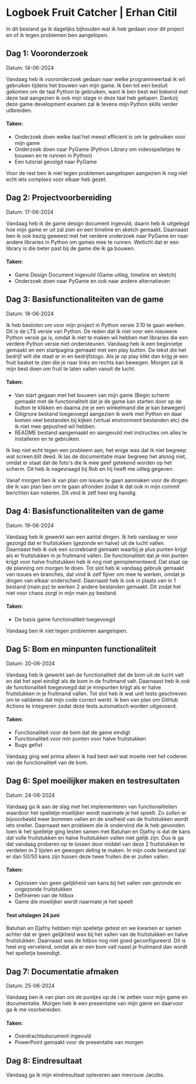# Logboek Fruit Catcher | Erhan Citil

In dit bestand ga ik dagelijks bijhouden wat ik heb gedaan voor dit project en of ik tegen problemen ben aangelopen.

## Dag 1: Vooronderzoek

Datum: 14-06-2024

Vandaag heb ik vooronderzoek gedaan naar welke programmeertaal ik wil gebruiken tijdens het bouwen van mijn game. Ik ben tot een besluit gekomen om de taal Python te gebruiken, want ik ben best wel bekend met deze taal aangezien ik ook mijn stage in deze taal heb gelopen. Dankzij deze game development examen zal ik tevens mijn Python skills verder uitbreiden. 

#### **Taken**:
- Onderzoek doen welke taal het meest efficient is om te gebruiken voor mijn game
- Onderzoek doen naar PyGame (Python Library om videospelletjes te bouwen en te runnen in Python)
- Een tutorial gevolgd naar PyGame

Voor de rest ben ik niet tegen problemen aangelopen aangezien ik nog niet echt iets complexs voor elkaar heb gezet. 

## Dag 2: Projectvoorbereiding

Datum: 17-06-2024

Vandaag heb ik de game design document ingevuld, daarin heb ik uitgelegd hoe mijn game er uit zal zien en een timeline en sketch gemaakt. Daarnaast ben ik ook bezig geweest met het verdere onderzoek naar PyGame en naar andere libraries in Python om games mee te runnen. Wellicht dat er een library is die beter past bij de game die ik ga bouwen.

#### **Taken**:
- Game Design Document ingevuld (Game uitleg, timeline en sketch)
- Onderzoek doen naar PyGame en ook naar andere alternatieven

## Dag 3: Basisfunctionaliteiten van de game

Datum: 18-06-2024

Ik heb besloten om voor mijn project in Python versie 3.10 te gaan werken. Dit is de LTS versie van Python. De reden dat ik niet voor een nieuwere Python versie ga is, omdat ik niet te maken wil hebben met libraries die een verdere Python versie niet ondersteunen. Vandaag heb ik een beginnetje gemaakt en een startpagina gemaakt met een play button. De tekst die het bedrijf wilt die staat er in en bedrijfslogo. Als je op play klikt dan krijg je een fruit basket te zien die je naar links en rechts kan bewegen. Morgen zal ik mijn best doen om fruit te laten vallen vanuit de lucht.

#### **Taken**:
- Van start gegaan met het bouwen van mijn game (Begin scherm gemaakt met de functionaliteit dat je de game kan starten door op de button te klikken en daarna zie je een winkelmand die je kan bewegen)
- Gitignore bestand toegevoegd aangezien ik werk met Python en daar komen veel bestanden bij kijken (virtual environment bestanden etc) die ik niet mee gepushed wil hebben.
- README bestand aangemaakt en aangevuld met instructies om alles te installeren en te gebruiken.

Ik liep niet echt tegen een probleem aan, het enige was dat ik niet begreep wat screen.blit deed. Ik las de documentatie maar begreep het alsnog niet, omdat er staat dat de foto's die ik mee geef getekend worden op het scherm. Dit heb ik nagevraagd bij Rob en hij heeft me uitleg gegeven. 

Vanaf morgen ben ik van plan om issues te gaan aanmaken voor de dingen die ik van plan ben om te gaan afronden zodat ik dat ook in mijn commit berichten kan noteren. Dit vind ik zelf heel erg handig.

## Dag 4: Basisfunctionaliteiten van de game

Datum: 19-06-2024

Vandaag heb ik gewerkt aan een aantal dingen. Ik heb vandaag er voor gezorgd dat er fruitstukken (gezonde en halve) uit de lucht vallen. Daarnaast heb ik ook een scoreboard gemaakt waarbij je plus punten krijgt als er fruitstukken in je fruitmand vallen. De functionaliteit dat je min punten krijgt voor halve fruitstukken heb ik nog niet geimplementeerd. Dat staat op de planning om morgen te doen. Tot slot heb ik vandaag gebruik gemaakt van issues en branches, dat vind ik zelf fijner om mee te werken, omdat je dingen van elkaar onderscheid. Daarnaast heb ik ook in plaats van in 1 bestand (main.py) te werken 2 andere bestanden gemaakt. Dit zodat het niet voor chaos zorgt in mijn main.py bestand.

#### **Taken**:
- De basis game functionaliteit toegevoegd 

Vandaag ben ik niet tegen problemen aangelopen.

## Dag 5: Bom en minpunten functionaliteit

Datum: 20-06-2024

Vandaag heb ik gewerkt aan de functionaliteit dat de bom uit de lucht valt en dat het spel eindigt als de bom in de fruitmand valt. Daarnaast heb ik ook de functionaliteit toegevoegd dat je minpunten krijgt als er halve fruitstukken in je fruitmand vallen. Tot slot heb ik wat unit tests geschreven om te valideren dat mijn code correct werkt. Ik ben van plan om GitHub Actions te integreren zodat deze tests automatisch worden uitgevoerd.

#### **Taken**:
- Functionaliteit voor de bom dat de game eindigt
- Functionaliteit voor min punten voor halve fruitstukken
- Bugs gefixt

Vandaag ging wel prima alleen ik had best wel wat moeite met het coderen van de functionaliteit van de bom.

## Dag 6: Spel moeilijker maken en testresultaten

Datum: 24-06-2024

Vandaag ga ik aan de slag met het implementeren van functionaliteiten waardoor het spelletje moeilijker wordt naarmate je het speelt. Zo zullen er bijvoorbeeld meer bommen vallen en de snelheid van de fruitstukken wordt iets sneller. Daarnaast een probleem die ik ondervind die ik heb gevonden toen ik het spelletje ging testen samen met Batuhan en Djafny is dat de kans dat volle fruitstukken en halve fruitstukken vallen niet gelijk zijn. Dus ik ga dat vandaag proberen op te lossen door middel van deze 2 fruitstukken te verdelen in 2 lijsten en gewogen deling te maken. In mijn code bestand zal er dan 50/50 kans zijn tussen deze twee fruiten die er zullen vallen.

#### **Taken**:
- Oplossen van geen gelijkheid van kans bij het vallen van gezonde en ongezonde fruitstukken
- Definieren van de hitbox
- Game die moeilijker wordt naarmate je het speelt

#### Test uitslagen 24 juni 

Batuhan en Djafny hebben mijn spelletje getest en we kwamen er samen achter dat er geen gelijkheid was bij het vallen van de fruitstukken en halve fruitstukken. Daarnaast was de hitbox nog niet goed geconfigureerd. Dit is heel erg vervelend, omdat als er een bom valt naast je fruitmand dan wordt het spelletje beeindigt.

## Dag 7: Documentatie afmaken

Datum: 25-06-2024

Vandaag ben ik van plan om de puntjes op de i te zetten voor mijn game en documentatie. Morgen heb ik een presentatie van mijn game en daarvoor ga ik me voorbereiden.

#### **Taken**:
- Overdrachtsdocument ingevuld
- PowerPoint gemaakt voor de presentatie van morgen

## Dag 8: Eindresultaat

Vandaag ga ik mijn eindresultaat opleveren aan mevrouw Jacobs.
